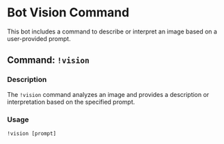 # Bot Vision Command

This bot includes a command to describe or interpret an image based on a user-provided prompt.

## Command: `!vision`

### Description

The `!vision` command analyzes an image and provides a description or interpretation based on the specified prompt.

### Usage

```plaintext
!vision [prompt]
```